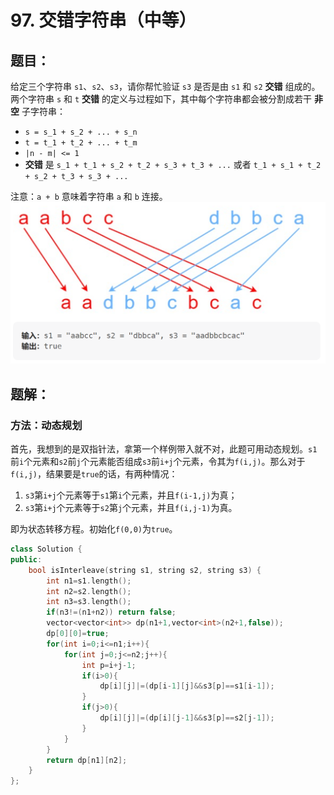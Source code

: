 # 97. 交错字符串（中等）
## 题目：
给定三个字符串 `s1`、`s2`、`s3`，请你帮忙验证 `s3` 是否是由 `s1` 和 `s2` **交错** 组成的。\
两个字符串 `s` 和 `t` **交错** 的定义与过程如下，其中每个字符串都会被分割成若干 **非空** 子字符串：
* `s = s_1 + s_2 + ... + s_n`
* `t = t_1 + t_2 + ... + t_m`
* `|n - m| <= 1`
* **交错** 是 `s_1 + t_1 + s_2 + t_2 + s_3 + t_3 + ...` 或者 `t_1 + s_1 + t_2 + s_2 + t_3 + s_3 + ...`

注意：`a + b` 意味着字符串 `a` 和 `b` 连接。
![示例](../图片/97.png)
## 题解：
### 方法：动态规划
首先，我想到的是双指针法，拿第一个样例带入就不对，此题可用动态规划。`s1`前`i`个元素和`s2`前`j`个元素能否组成`s3`前`i+j`个元素，令其为`f(i,j)`。那么对于`f(i,j)`，结果要是`true`的话，有两种情况：
1. `s3`第`i+j`个元素等于`s1`第`i`个元素，并且`f(i-1,j)`为真；
2. `s3`第`i+j`个元素等于`s2`第`j`个元素，并且`f(i,j-1)`为真。

即为状态转移方程。初始化`f(0,0)`为`true`。
```c++
class Solution {
public:
    bool isInterleave(string s1, string s2, string s3) {
        int n1=s1.length();
        int n2=s2.length();
        int n3=s3.length();
        if(n3!=(n1+n2)) return false;
        vector<vector<int>> dp(n1+1,vector<int>(n2+1,false));
        dp[0][0]=true;
        for(int i=0;i<=n1;i++){
            for(int j=0;j<=n2;j++){
                int p=i+j-1;
                if(i>0){
                    dp[i][j]|=(dp[i-1][j]&&s3[p]==s1[i-1]);
                }
                if(j>0){
                    dp[i][j]|=(dp[i][j-1]&&s3[p]==s2[j-1]);
                }
            }
        }
        return dp[n1][n2];
    }
};
```
